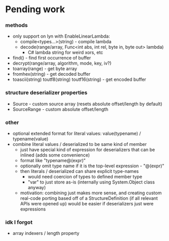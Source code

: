 # Pending work

### methods
* only support on lyn with EnableLinearLambda:
  - compile<types...>(string) - compile lambda
  - decode(range/array, Func<int abs, int rel, byte in, byte out> lambda)
    - C# lambda string for weird xors, etc
* find() - find first occurrence of buffer
* decrypt(range/array, algorithm, mode, key, iv?)
* toarray(range) - get byte array
* fromhex(string) - get decoded buffer
* toascii(string) toutf8(string) toutf16(string) - get encoded buffer

### structure deserializer properties
* Source - custom source array (resets absolute offset/length by default)
* SourceRange - custom absolute offset/length

### other
* optional extended format for literal values: value(typename) / typename(value)
* combine literal values / deserialized to be same kind of member
   - just have special kind of expression for deserializers that can be inlined
     (adds some convenience)
    - format like "typename@(expr)"
    - optionally omit type name if it is the top-level expression - "@(expr)"
  - then literals / deserialized can share explicit type-names
    - would need coercion of types to defined member type
    - "var" to just store as-is (internally using System.Object class anyway)
  - motivation: combining just makes more sense, and creating custom real-code
    porting based off of a StructureDefinition (if all relevant APIs were opened
    up) would be easier if deserializers just were expressions

### idk I forgot
* array indexers / length property
